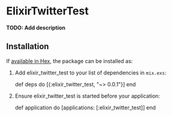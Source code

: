 # ElixirTwitterTest

**TODO: Add description**

## Installation

If [available in Hex](https://hex.pm/docs/publish), the package can be installed as:

  1. Add elixir_twitter_test to your list of dependencies in `mix.exs`:

        def deps do
          [{:elixir_twitter_test, "~> 0.0.1"}]
        end

  2. Ensure elixir_twitter_test is started before your application:

        def application do
          [applications: [:elixir_twitter_test]]
        end
